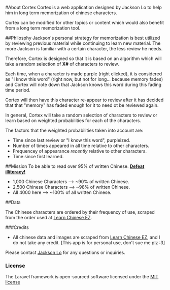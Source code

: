 #About Cortex
Cortex is a web application designed by Jackson Lo to help him in long term memorization of chinese characters.


Cortex can be modified for other topics or content which would also benefit from a long term memorization tool.


##Philosphy
Jackson's personal strategy for memorization is best utilized by reviewing previous material while continuing to learn new material. The more Jackson is familiar with a certain character, the less review he needs.
			
Therefore, Cortex is designed so that it is based on an algorithm which will take a random selection of **X#** of characters to review.
		
Each time, when a character is made purple (right clicked), it is considered as "I know this word" (right now, but not for long... because memory fades) and Cortex will note down that Jackson knows this word during this fading time period.
		
Cortex will then have this character re-appear to review after it has decided that that "memory" has faded enough for it to need ot be reviewed again.

In general, Cortex will take a random selection of characters to review or learn based on weighted probabilities for each of the characters. 

The factors that the weighted probabilities taken into account are:
* Time since last review or "I know this word", purpleized.
* Number of times appeared in all time relative to other characters.
* Frequencey of appearance *recently* relative to other characters.
* Time since first learned.
		
##Mission
To be able to read over 95% of written Chinese. <b><u>Defeat illiteracy!</b></u>

* 1,000 Chinese Characters --> ~90% of written Chinese.
* 2,500 Chinese Characters --> ~98% of written Chinese.
* All 4000 here --> ~100% of all written Chinese.


##Data

The Chinese characters are ordered by their frequency of use, scraped from the order used at <a href="www.learnchineseez.com">Learn Chinese EZ</a>.



###Credits
* All chinese data and images are scraped from <a href="www.learnchineseez.com">Learn Chinese EZ</a>, and I do not take any credit. [This app is for personal use, don't sue me plz :3]


Please contact <a href="mailto:7jackson.lo@gmail.com?Subject=Cortex%20Inquiry">Jackson Lo</a> for any questions or inquiries.</small>



### License

The Laravel framework is open-sourced software licensed under the [MIT license](http://opensource.org/licenses/MIT)
